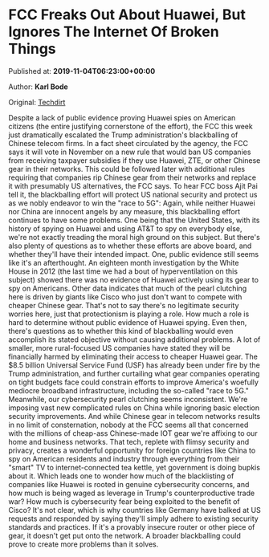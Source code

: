 
# FCC Freaks Out About Huawei, But Ignores The Internet Of Broken Things

Published at: **2019-11-04T06:23:00+00:00**

Author: **Karl Bode**

Original: [Techdirt](https://www.techdirt.com/articles/20191029/11523543281/fcc-freaks-out-about-huawei-ignores-internet-broken-things.shtml)

Despite a lack of public evidence proving Huawei spies on American citizens (the entire justifying cornerstone of the effort), the FCC this week just dramatically escalated the Trump administration's blackballing of Chinese telecom firms. In a fact sheet circulated by the agency, the FCC says it will vote in November on a new rule that would ban US companies from receiving taxpayer subsidies if they use Huawei, ZTE, or other Chinese gear in their networks. This could be followed later with additional rules requiring that companies rip Chinese gear from their networks and replace it with presumably US alternatives, the FCC says.
To hear FCC boss Ajit Pai tell it, the blackballing effort will protect US national security and protect us as we nobly endeavor to win the "race to 5G":
Again, while neither Huawei nor China are innocent angels by any measure, this blackballing effort continues to have some problems. One being that the United States, with its history of spying on Huawei and using AT&T to spy on everybody else, we're not exactly treading the moral high ground on this subject. But there's also plenty of questions as to whether these efforts are above board, and whether they'll have their intended impact.
One, public evidence still seems like it's an afterthought. An eighteen month investigation by the White House in 2012 (the last time we had a bout of hyperventilation on this subject) showed there was no evidence of Huawei actively using its gear to spy on Americans. Other data indicates that much of the pearl clutching here is driven by giants like Cisco who just don't want to compete with cheaper Chinese gear. That's not to say there's no legitimate security worries here, just that protectionism is playing a role. How much a role is hard to determine without public evidence of Huawei spying.
Even then, there's questions as to whether this kind of blackballing would even accomplish its stated objective without causing additional problems. A lot of smaller, more rural-focused US companies have stated they will be financially harmed by eliminating their access to cheaper Huawei gear. The $8.5 billion Universal Service Fund (USF) has already been under fire by the Trump administration, and further curtailing what gear companies operating on tight budgets face could constrain efforts to improve America's woefully mediocre broadband infrastructure, including the so-called "race to 5G."
Meanwhile, our cybersecurity pearl clutching seems inconsistent. We're imposing vast new complicated rules on China while ignoring basic election security improvements. And while Chinese gear in telecom networks results in no limit of consternation, nobody at the FCC seems all that concerned with the millions of cheap-ass Chinese-made IOT gear we're affixing to our home and business networks. That tech, replete with flimsy security and privacy, creates a wonderful opportunity for foreign countries like China to spy on American residents and industry through everything from their "smart" TV to internet-connected tea kettle, yet government is doing bupkis about it.
Which leads one to wonder how much of the blacklisting of companies like Huawei is rooted in genuine cybersecurity concerns, and how much is being waged as leverage in Trump's counterproductive trade war? How much is cybersecurity fear being exploited to the benefit of Cisco? It's not clear, which is why countries like Germany have balked at US requests and responded by saying they'll simply adhere to existing security standards and practices. If it's a provably insecure router or other piece of gear, it doesn't get put onto the network. A broader blackballing could prove to create more problems than it solves.
